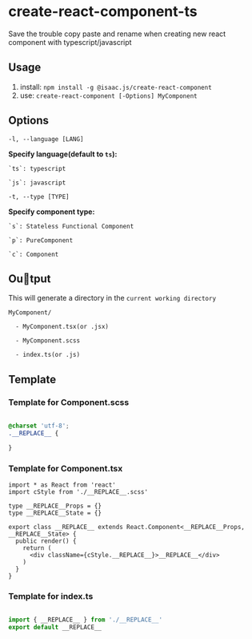# create-react-component-ts

Save the trouble copy paste and rename when creating new react component with typescript/javascript

## Usage

1. install: `npm install -g @isaac.js/create-react-component`
2. use: `create-react-component [-Options] MyComponent`

## Options

`-l, --language [LANG]`

  **Specify language(default to `ts`):**

    `ts`: typescript

    `js`: javascript

`-t, --type [TYPE]`

  **Specify component type:**

    `s`: Stateless Functional Component

    `p`: PureComponent

    `c`: Component

## Output

This will generate a directory in the `current working directory`

```shell
MyComponent/

  - MyComponent.tsx(or .jsx)

  - MyComponent.scss

  - index.ts(or .js)

```

## Template

### Template for Component.scss


```scss

@charset 'utf-8';
.__REPLACE__ {

}

```

### Template for Component.tsx

``` tsx
import * as React from 'react'
import cStyle from './__REPLACE__.scss'

type __REPLACE__Props = {}
type __REPLACE__State = {}

export class __REPLACE__ extends React.Component<__REPLACE__Props, __REPLACE__State> {
  public render() {
    return (
      <div className={cStyle.__REPLACE__}>__REPLACE__</div>
    )
  }
}

```

### Template for index.ts

```ts

import { __REPLACE__ } from './__REPLACE__'
export default __REPLACE__

```
